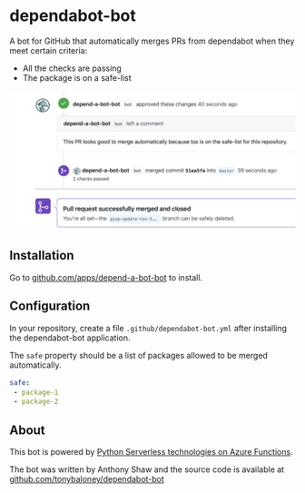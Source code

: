 # dependabot-bot

A bot for GitHub that automatically merges PRs from dependabot when they meet certain criteria:

- All the checks are passing
- The package is on a safe-list

![screenshot](screenshot.png)

## Installation

Go to [github.com/apps/depend-a-bot-bot](https://github.com/apps/depend-a-bot-bot) to install.

## Configuration

In your repository, create a file `.github/dependabot-bot.yml` after installing the dependabot-bot application.

The `safe` property should be a list of packages allowed to be merged automatically.

```yaml
safe:
 - package-1
 - package-2 
```

## About

This bot is powered by [Python Serverless technologies on Azure Functions](https://docs.microsoft.com/azure/azure-functions/functions-reference-python?WT.mc_id=python-16102-anthonyshaw).

The bot was written by Anthony Shaw and the source code is available at [github.com/tonybaloney/dependabot-bot](https://github.com/tonybaloney/dependabot-bot)